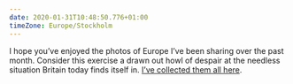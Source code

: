 ```yaml
---
date: 2020-01-31T10:48:50.776+01:00
timeZone: Europe/Stockholm
---
```


I hope you’ve enjoyed the photos of Europe I’ve been sharing over the past month. Consider this exercise a drawn out howl of despair at the needless situation Britain today finds itself in. [I’ve collected them all here](/collections/look_to_europe/).
